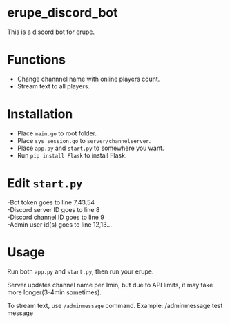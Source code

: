 # erupe_discord_bot
This is a discord bot for erupe.

# Functions
- Change channnel name with online players count.
- Stream text to all players.

# Installation
- Place `main.go` to root folder.
- Place `sys_session.go` to `server/channelserver`.
- Place `app.py` and `start.py` to somewhere you want.
- Run `pip install Flask` to install Flask.

# Edit `start.py`
-Bot token goes to line 7,43,54  
-Discord server ID goes to line 8  
-Discord channel ID goes to line 9  
-Admin user id(s) goes to line 12,13...  

# Usage
Run both `app.py` and `start.py`, then run your erupe.  

Server updates channel name per 1min, but due to API limits, it may take more longer(3-4min sometimes).  

To stream text, use `/adminmessage` command. Example: /adminmessage test message  
